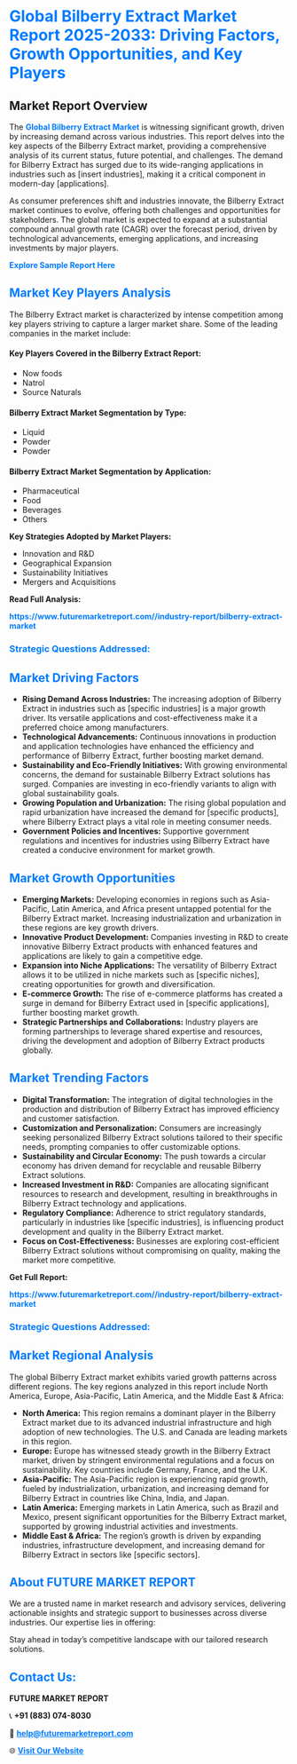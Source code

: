 <h1 style="color: #007BFF;">Global Bilberry Extract Market Report 2025-2033: Driving Factors, Growth Opportunities, and Key Players</h1>

<section id="overview">
<h2>Market Report Overview</h2>
<p>The <a href="https://www.futuremarketreport.com//industry-report/bilberry-extract-market" style="color: #007BFF; text-decoration: none;"><strong>Global Bilberry Extract Market</strong></a> is witnessing significant growth, driven by increasing demand across various industries. This report delves into the key aspects of the Bilberry Extract market, providing a comprehensive analysis of its current status, future potential, and challenges. The demand for Bilberry Extract has surged due to its wide-ranging applications in industries such as [insert industries], making it a critical component in modern-day [applications].</p>
<p>As consumer preferences shift and industries innovate, the Bilberry Extract market continues to evolve, offering both challenges and opportunities for stakeholders. The global market is expected to expand at a substantial compound annual growth rate (CAGR) over the forecast period, driven by technological advancements, emerging applications, and increasing investments by major players.</p>
</section>

<section id="overview">
<p><a href="https://www.futuremarketreport.com//request-sample/reportId=90940" style="color: #007BFF; text-decoration: none;"><strong>Explore Sample Report Here</strong></a></p>
</section>

<section id="key-players">
<h2 style="color: #007BFF;">Market Key Players Analysis</h2>
<p>The Bilberry Extract market is characterized by intense competition among key players striving to capture a larger market share. Some of the leading companies in the market include:</p>
<h4>Key Players Covered in the Bilberry Extract Report:</h4>
<ul><li>Now foods</li><li>Natrol</li><li>Source Naturals</li></ul>
<h4>Bilberry Extract Market Segmentation by Type:</h4>
<ul><li>Liquid</li><li>Powder</li><li>Powder</li></ul>

<h4>Bilberry Extract Market Segmentation by Application:</h4>
<ul><li>Pharmaceutical</li><li>Food</li><li>Beverages</li><li>Others</li></ul>
<p><strong>Key Strategies Adopted by Market Players:</strong></p>
<ul>
<li>Innovation and R&D</li>
<li>Geographical Expansion</li>
<li>Sustainability Initiatives</li>
<li>Mergers and Acquisitions</li>
</ul>
</section>

<section>
<p><strong>Read Full Analysis: </strong></p><a href="https://www.futuremarketreport.com//industry-report/bilberry-extract-market" style="color: #007BFF; text-decoration: none;"><strong>https://www.futuremarketreport.com//industry-report/bilberry-extract-market</strong></a>
<h3 style="color: #007BFF;">Strategic Questions Addressed:</h3>
</section>

<section id="driving-factors">
<h2 style="color: #007BFF;">Market Driving Factors</h2>
<ul>
<li><strong>Rising Demand Across Industries:</strong> The increasing adoption of Bilberry Extract in industries such as [specific industries] is a major growth driver. Its versatile applications and cost-effectiveness make it a preferred choice among manufacturers.</li>
<li><strong>Technological Advancements:</strong> Continuous innovations in production and application technologies have enhanced the efficiency and performance of Bilberry Extract, further boosting market demand.</li>
<li><strong>Sustainability and Eco-Friendly Initiatives:</strong> With growing environmental concerns, the demand for sustainable Bilberry Extract solutions has surged. Companies are investing in eco-friendly variants to align with global sustainability goals.</li>
<li><strong>Growing Population and Urbanization:</strong> The rising global population and rapid urbanization have increased the demand for [specific products], where Bilberry Extract plays a vital role in meeting consumer needs.</li>
<li><strong>Government Policies and Incentives:</strong> Supportive government regulations and incentives for industries using Bilberry Extract have created a conducive environment for market growth.</li>
</ul>
</section>

<section id="growth-opportunities">
<h2 style="color: #007BFF;">Market Growth Opportunities</h2>
<ul>
<li><strong>Emerging Markets:</strong> Developing economies in regions such as Asia-Pacific, Latin America, and Africa present untapped potential for the Bilberry Extract market. Increasing industrialization and urbanization in these regions are key growth drivers.</li>
<li><strong>Innovative Product Development:</strong> Companies investing in R&D to create innovative Bilberry Extract products with enhanced features and applications are likely to gain a competitive edge.</li>
<li><strong>Expansion into Niche Applications:</strong> The versatility of Bilberry Extract allows it to be utilized in niche markets such as [specific niches], creating opportunities for growth and diversification.</li>
<li><strong>E-commerce Growth:</strong> The rise of e-commerce platforms has created a surge in demand for Bilberry Extract used in [specific applications], further boosting market growth.</li>
<li><strong>Strategic Partnerships and Collaborations:</strong> Industry players are forming partnerships to leverage shared expertise and resources, driving the development and adoption of Bilberry Extract products globally.</li>
</ul>
</section>

<section id="trending-factors">
<h2 style="color: #007BFF;">Market Trending Factors</h2>
<ul>
<li><strong>Digital Transformation:</strong> The integration of digital technologies in the production and distribution of Bilberry Extract has improved efficiency and customer satisfaction.</li>
<li><strong>Customization and Personalization:</strong> Consumers are increasingly seeking personalized Bilberry Extract solutions tailored to their specific needs, prompting companies to offer customizable options.</li>
<li><strong>Sustainability and Circular Economy:</strong> The push towards a circular economy has driven demand for recyclable and reusable Bilberry Extract solutions.</li>
<li><strong>Increased Investment in R&D:</strong> Companies are allocating significant resources to research and development, resulting in breakthroughs in Bilberry Extract technology and applications.</li>
<li><strong>Regulatory Compliance:</strong> Adherence to strict regulatory standards, particularly in industries like [specific industries], is influencing product development and quality in the Bilberry Extract market.</li>
<li><strong>Focus on Cost-Effectiveness:</strong> Businesses are exploring cost-efficient Bilberry Extract solutions without compromising on quality, making the market more competitive.</li>
</ul>
</section>

<section>
<p><strong>Get Full Report: </strong></p><a href="https://www.futuremarketreport.com//industry-report/bilberry-extract-market" style="color: #007BFF; text-decoration: none;"><strong>https://www.futuremarketreport.com//industry-report/bilberry-extract-market</strong></a>
<h3 style="color: #007BFF;">Strategic Questions Addressed:</h3>
</section>


<section id="regional-analysis">
<h2 style="color: #007BFF;">Market Regional Analysis</h2>
<p>The global Bilberry Extract market exhibits varied growth patterns across different regions. The key regions analyzed in this report include North America, Europe, Asia-Pacific, Latin America, and the Middle East & Africa:</p>
<ul>
<li><strong>North America:</strong> This region remains a dominant player in the Bilberry Extract market due to its advanced industrial infrastructure and high adoption of new technologies. The U.S. and Canada are leading markets in this region.</li>
<li><strong>Europe:</strong> Europe has witnessed steady growth in the Bilberry Extract market, driven by stringent environmental regulations and a focus on sustainability. Key countries include Germany, France, and the U.K.</li>
<li><strong>Asia-Pacific:</strong> The Asia-Pacific region is experiencing rapid growth, fueled by industrialization, urbanization, and increasing demand for Bilberry Extract in countries like China, India, and Japan.</li>
<li><strong>Latin America:</strong> Emerging markets in Latin America, such as Brazil and Mexico, present significant opportunities for the Bilberry Extract market, supported by growing industrial activities and investments.</li>
<li><strong>Middle East & Africa:</strong> The region’s growth is driven by expanding industries, infrastructure development, and increasing demand for Bilberry Extract in sectors like [specific sectors].</li>
</ul>
</section>

<footer>
<h2 style="color: #007BFF;">About FUTURE MARKET REPORT</h2>
<p>We are a trusted name in market research and advisory services, delivering actionable insights and strategic support to businesses across diverse industries. Our expertise lies in offering:</p>

<p>Stay ahead in today’s competitive landscape with our tailored research solutions.</p>

<h2 style="color: #007BFF;">Contact Us:</h2>
<p><strong>FUTURE MARKET REPORT</strong></p>
<p>📞 <strong>+91 (883) 074-8030</strong></p>
<p>📧 <strong><a href="mailto:help@futuremarketreport.com" style="color: #007BFF;">help@futuremarketreport.com</a></strong></p>
<p>🌐 <strong><a href="https://www.futuremarketreport.com/" style="color: #007BFF;">Visit Our Website</a></strong></p>
</footer>